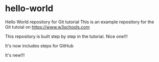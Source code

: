 # hello-world
Hello World repository for Git tutorial
This is an example repository for the Git tutoial on https://www.w3schools.com

This repository is built step by step in the tutorial. Nice one!!!

It's now includes steps for GitHub

It's new!!!